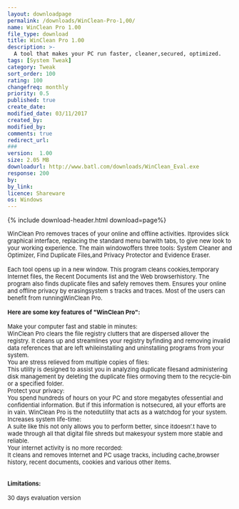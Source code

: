 ```yaml
---
layout: downloadpage
permalink: /downloads/WinClean-Pro-1,00/
name: WinClean Pro 1.00
file_type: download
title: WinClean Pro 1.00
description: >-
  A tool that makes your PC run faster, cleaner,secured, optimized.
tags: [System Tweak]
category: Tweak
sort_order: 100
rating: 100
changefreq: monthly
priority: 0.5
published: true
create_date: 
modified_date: 03/11/2017
created_by: 
modified_by: 
comments: true
redirect_url: 
### 
version:  1.00
size: 2.05 MB
downloadurl: http://www.batl.com/downloads/WinClean_Eval.exe
response: 200
by: 
by_link: 
licence: Shareware
os: Windows
---
```


{% include download-header.html download=page%}

<p style="fix-download-text !important">
<p><font size="2"><p>WinClean Pro removes traces of your online and offline activities. Itprovides slick graphical interface, replacing the standard menu barwith tabs, to give new look to your working experience. The main windowoffers three tools: System Cleaner and Optimizer, Find Duplicate Files,and Privacy Protector and Evidence Eraser.<br />
<br />
Each tool opens up in a new window. This program cleans cookies,temporary Internet files, the Recent Documents list and the Web browserhistory. The program also finds duplicate files and safely removes them. Ensures your online and offline privacy by erasingsystem s tracks and traces. Most of the users can benefit from runningWinClean Pro.<br />
<br />
<span><strong>Here are some key features of "WinClean Pro":</strong></span><br />
<br />
Make your computer fast and stable in minutes:<br />
WinClean Pro clears the file registry clutters that are dispersed allover the registry. It cleans up and streamlines your registry byfinding and removing invalid data references that are left whileinstalling and uninstalling programs from your system.<br />
You are stress relieved from multiple copies of files:<br />
This utility is designed to assist you in analyzing duplicate filesand administering disk management by deleting the duplicate files ormoving them to the recycle-bin or a specified folder.<br />
Protect your privacy:<br />
You spend hundreds of hours on your PC and store megabytes ofessential and confidential information. But if this information is notsecured, all your efforts are in vain. WinClean Pro is the notedutility that acts as a watchdog for your system.<br />
Increases system life-time:<br />
A suite like this not only allows you to perform better, since itdoesn’.t have to wade through all that digital file shreds but makesyour system more stable and reliable.<br />
Your internet activity is no more recorded:<br />
It cleans and removes Internet and PC usage tracks, including cache,browser history, recent documents, cookies and various other items.<br />
<br />
<br />
<span><strong>Limitations:</strong></span><br />
<br />
30 days evaluation version</p></p></p>

